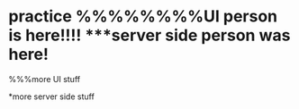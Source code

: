 # practice %%%%%%%%UI person is here!!!!  ***server side person was here!


%%%more UI stuff






*more server side stuff

